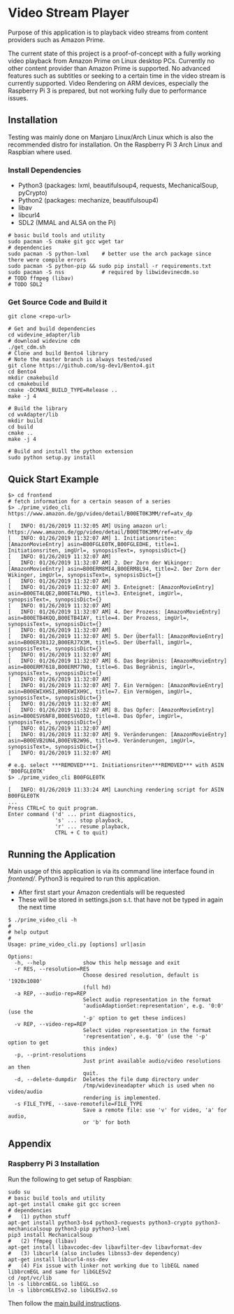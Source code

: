 # Video Stream Player

Purpose of this application is to playback video streams from content providers such as Amazon Prime.

The current state of this project is a proof-of-concept with a fully working video playback from
Amazon Prime on Linux desktop PCs. Currently no other content provider than Amazon Prime is supported.
No advanced features such as subtitles or seeking to a certain time in the video stream is currently
supported. Video Rendering on ARM devices, especially the Raspberry Pi 3 is prepared, but not working
fully due to performance issues.

## Installation

Testing was mainly done on Manjaro Linux/Arch Linux which is also the recommended distro for installation.
On the Raspberry Pi 3 Arch Linux and Raspbian where used.

### Install Dependencies

- Python3 (packages: lxml, beautifulsoup4, requests, MechanicalSoup, pyCrypto)
- Python2 (packages: mechanize, beautifulsoup4)
- libav
- libcurl4
- SDL2 (MMAL and ALSA on the Pi)

```
# basic build tools and utility
sudo pacman -S cmake git gcc wget tar
# dependencies
sudo pacman -S python-lxml    # better use the arch package since there were compile errors
sudo pacman -S python-pip && sudo pip install -r requirements.txt
sudo pacman -S nss            # required by libwidevinecdm.so
# TODO ffmpeg (libav)
# TODO SDL2
```

### Get Source Code and Build it

```
git clone <repo-url>

# Get and build dependencies
cd widevine_adapter/lib
# download widevine cdm
./get_cdm.sh
# Clone and build Bento4 library
# Note the master branch is always tested/used
git clone https://github.com/sg-dev1/Bento4.git
cd Bento4
mkdir cmakebuild
cd cmakebuild
cmake -DCMAKE_BUILD_TYPE=Release ..
make -j 4

# Build the library
cd wvAdapter/lib
mkdir build
cd build
cmake ..
make -j 4

# Build and install the python extension
sudo python setup.py install
```

## Quick Start Example

```
$> cd frontend
# fetch information for a certain season of a series
$> ./prime_video_cli https://www.amazon.de/gp/video/detail/B00ET0K3MM/ref=atv_dp

[   INFO: 01/26/2019 11:32:05 AM] Using amazon url: https://www.amazon.de/gp/video/detail/B00ET0K3MM/ref=atv_dp
[   INFO: 01/26/2019 11:32:07 AM] 1. Initiationsriten: [AmazonMovieEntry] asin=B00FGLE0TK,B00FGLEDHE, title=1. Initiationsriten, imgUrl=, synopsisText=, synopsisDict={}
[   INFO: 01/26/2019 11:32:07 AM]
[   INFO: 01/26/2019 11:32:07 AM] 2. Der Zorn der Wikinger: [AmazonMovieEntry] asin=B00ERM8MI4,B00ERM8L94, title=2. Der Zorn der Wikinger, imgUrl=, synopsisText=, synopsisDict={}
[   INFO: 01/26/2019 11:32:07 AM]
[   INFO: 01/26/2019 11:32:07 AM] 3. Enteignet: [AmazonMovieEntry] asin=B00ET4LQE2,B00ET4LPNO, title=3. Enteignet, imgUrl=, synopsisText=, synopsisDict={}
[   INFO: 01/26/2019 11:32:07 AM]
[   INFO: 01/26/2019 11:32:07 AM] 4. Der Prozess: [AmazonMovieEntry] asin=B00ETB4KQQ,B00ETB4IAY, title=4. Der Prozess, imgUrl=, synopsisText=, synopsisDict={}
[   INFO: 01/26/2019 11:32:07 AM]
[   INFO: 01/26/2019 11:32:07 AM] 5. Der Überfall: [AmazonMovieEntry] asin=B00ERJ81J2,B00ERJ7X3M, title=5. Der Überfall, imgUrl=, synopsisText=, synopsisDict={}
[   INFO: 01/26/2019 11:32:07 AM]
[   INFO: 01/26/2019 11:32:07 AM] 6. Das Begräbnis: [AmazonMovieEntry] asin=B00ERM7618,B00ERM77N0, title=6. Das Begräbnis, imgUrl=, synopsisText=, synopsisDict={}
[   INFO: 01/26/2019 11:32:07 AM]
[   INFO: 01/26/2019 11:32:07 AM] 7. Ein Vermögen: [AmazonMovieEntry] asin=B00EWIXHSI,B00EWIXH9C, title=7. Ein Vermögen, imgUrl=, synopsisText=, synopsisDict={}
[   INFO: 01/26/2019 11:32:07 AM]
[   INFO: 01/26/2019 11:32:07 AM] 8. Das Opfer: [AmazonMovieEntry] asin=B00ESV6NF8,B00ESV6OIO, title=8. Das Opfer, imgUrl=, synopsisText=, synopsisDict={}
[   INFO: 01/26/2019 11:32:07 AM]
[   INFO: 01/26/2019 11:32:07 AM] 9. Veränderungen: [AmazonMovieEntry] asin=B00EVB2UN4,B00EVB2W96, title=9. Veränderungen, imgUrl=, synopsisText=, synopsisDict={}
[   INFO: 01/26/2019 11:32:07 AM]

# e.g. select ***REMOVED***1. Initiationsriten***REMOVED*** with ASIN 'B00FGLE0TK'
$> ./prime_video_cli B00FGLE0TK

[   INFO: 01/26/2019 11:33:24 AM] Launching rendering script for ASIN B00FGLE0TK
...
Press CTRL+C to quit program.
Enter command ('d' ... print diagnostics,
               's' ... stop playback,
               'r' ... resume playback,
               CTRL + C to quit)
```

## Running the Application

Main usage of this application is via its command line interface found in *frontend/*.
Python3 is required to run this application.

- After first start your Amazon credentials will be requested
- These will be stored in settings.json s.t. that have not be typed in again the next time

```
$ ./prime_video_cli -h
#
# help output
#
Usage: prime_video_cli.py [options] url|asin

Options:
  -h, --help            show this help message and exit
  -r RES, --resolution=RES
                        Choose desired resolution, default is '1920x1080'
                        (full hd)
  -a REP, --audio-rep=REP
                        Select audio representation in the format
                        'audioAdaptionSet:representation', e.g. '0:0' (use the
                        '-p' option to get these indices)
  -v REP, --video-rep=REP
                        Select video representation in the format
                        'representation', e.g. '0' (use the '-p' option to get
                        this index)
  -p, --print-resolutions
                        Just print available audio/video resolutions an then
                        quit.
  -d, --delete-dumpdir  Deletes the file dump directory under
                        /tmp/widevineadapter which is used when no video/audio
                        rendering is implemented.
  -s FILE_TYPE, --save-remotefile=FILE_TYPE
                        Save a remote file: use 'v' for video, 'a' for audio,
                        or 'b' for both
```

## Appendix

### Raspberry Pi 3 Installation

Run the following to get setup of Raspbian:
```
sudo su
# basic build tools and utility
apt-get install cmake git gcc screen
# dependencies
#   (1) python stuff
apt-get install python3-bs4 python3-requests python3-crypto python3-mechanicalsoup python3-pip python3-lxml
pip3 install MechanicalSoup
#   (2) ffmpeg (libav)
apt-get install libavcodec-dev libavfilter-dev libavformat-dev
#   (3) libcurl4 (also includes libnss3-dev dependency)
apt-get install libcurl4-nss-dev
#   (4) Fix issue with linker not working due to libEGL named libbrcmEGL and same for libGLESv2
cd /opt/vc/lib
ln -s libbrcmEGL.so libEGL.so
ln -s libbrcmGLESv2.so libGLESv2.so
```

Then follow the [main build instructions](#get-source-code-and-build-it).
